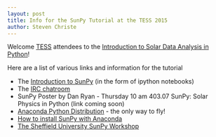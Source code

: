 ```yaml
---
layout: post
title: Info for the SunPy Tutorial at the TESS 2015
author: Steven Christe
---
```


Welcome [TESS](http://aas.org/meetings/tess2015/) attendees to the 
[Introduction to Solar Data Analysis in Python](http://aas.org/meetings/tess2015/ancillary_events)!

Here are a list of various links and information for the tutorial

* The [Introduction to SunPy](http://nbviewer.ipython.org/github/ehsteve/ipython-notebooks/blob/master/TESS%202015%20-%20SunPy.ipynb) (in the form of ipython notebooks) 
* The [IRC chatroom](https://kiwiirc.com/client/irc.freenode.net/#SunPy)
* SunPy Poster by Dan Ryan - Thursday 10 am 403.07 SunPy: Solar Physics in Python (link coming soon)
* [Anaconda Python Distribution](https://store.continuum.io/cshop/anaconda/) - the only way to fly!
* [How to install SunPy with Anaconda](http://docs.sunpy.org/en/stable/guide/installation/index.html#anaconda-python-distribution)
* [The Sheffield University SunPy Workshop](http://nbviewer.ipython.org/github/drewleonard42/sunpy-workshop-2015-03/tree/master/)
